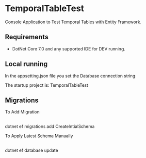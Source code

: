 # TemporalTableTest
Console Application to Test Temporal Tables with Entity Framework.

## Requirements

* DotNet Core 7.0 and any supported IDE for DEV running.


## Local running

In the appsetting.json file you set the Database connection string


The startup project is: TemporalTableTest


## Migrations

To Add Migration

<br />
 dotnet ef migrations add CreateIntialSchema 
<br />

To Apply Latest Schema Manually

<br />
 dotnet ef database update 
<br />

